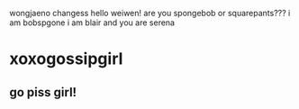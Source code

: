 wongjaeno changess
hello
weiwen!
are you spongebob or squarepants???
i am bobspgone
i am blair and you are serena 
# xoxogossipgirl
## go piss girl!
